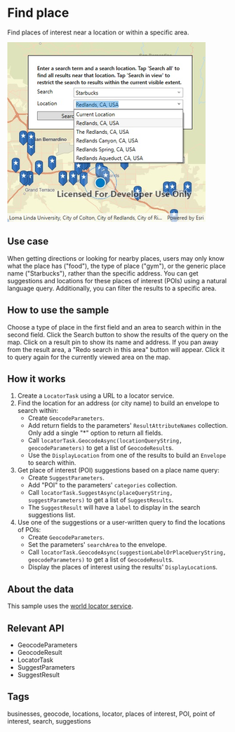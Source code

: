 # Find place

Find places of interest near a location or within a specific area.

![Image of find place](FindPlace.jpg)

## Use case

When getting directions or looking for nearby places, users may only know what the place has ("food"), the type of place ("gym"), or the generic place name ("Starbucks"), rather than the specific address. You can get suggestions and locations for these places of interest (POIs) using a natural language query. Additionally, you can filter the results to a specific area.

## How to use the sample

Choose a type of place in the first field and an area to search within in the second field. Click the Search button to show the results of the query on the map. Click on a result pin to show its name and address. If you pan away from the result area, a "Redo search in this area" button will appear. Click it to query again for the currently viewed area on the map.

## How it works

1. Create a `LocatorTask` using a URL to a locator service.
2. Find the location for an address (or city name) to build an envelope to search within:
    * Create `GeocodeParameters`.
    * Add return fields to the parameters' `ResultAttributeNames` collection. Only add a single "\*" option to return all fields.
    * Call `locatorTask.GeocodeAsync(locationQueryString, geocodeParameters)` to get a list of `GeocodeResult`s.
    * Use the `DisplayLocation` from one of the results to build an `Envelope` to search within.
3. Get place of interest (POI) suggestions based on a place name query:
    * Create `SuggestParameters`.
    * Add "POI" to the parameters' `categories` collection.
    * Call `locatorTask.SuggestAsync(placeQueryString, suggestParameters)` to get a list of `SuggestResults`.
    * The `SuggestResult` will have a `label` to display in the search suggestions list.
4. Use one of the suggestions or a user-written query to find the locations of POIs:
    * Create `GeocodeParameters`.
    * Set the parameters' `searchArea` to the envelope.
    * Call `locatorTask.GeocodeAsync(suggestionLabelOrPlaceQueryString, geocodeParameters)` to get a list of `GeocodeResult`s.
    * Display the places of interest using the results' `DisplayLocation`s.

## About the data  

This sample uses the [world locator service](https://geocode.arcgis.com/arcgis/rest/services/World/GeocodeServer).

## Relevant API

* GeocodeParameters
* GeocodeResult
* LocatorTask
* SuggestParameters
* SuggestResult

## Tags

businesses, geocode, locations, locator, places of interest, POI, point of interest, search, suggestions